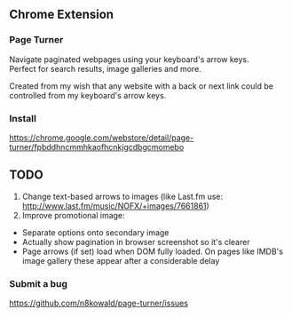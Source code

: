 ## Chrome Extension

### Page Turner
Navigate paginated webpages using your keyboard's arrow keys.  
Perfect for search results, image galleries and more.

Created from my wish that any website with a back or next link could be controlled from my keyboard's arrow keys.

### Install
https://chrome.google.com/webstore/detail/page-turner/fpbddhncmmhkaofhcnkjgcdbgcmomebo

## TODO
1. Change text-based arrows to images (like Last.fm use: http://www.last.fm/music/NOFX/+images/7661861)  
2. Improve promotional image:
 - Separate options onto secondary image
 - Actually show pagination in browser screenshot so it's clearer
 - Page arrows (if set) load when DOM fully loaded. On pages like IMDB's image gallery these appear after a considerable delay

### Submit a bug
https://github.com/n8kowald/page-turner/issues
